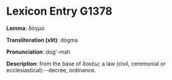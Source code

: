# Lexicon Entry G1378

**Lemma**: δόγμα

**Transliteration (xlit)**: dógma

**Pronunciation**: dog'-mah

**Description**:
from the base of δοκέω; a law (civil, ceremonial or ecclesiastical):--decree, ordinance.
